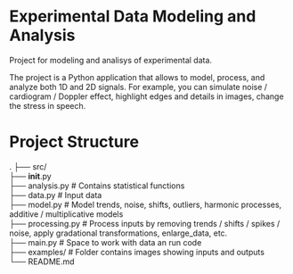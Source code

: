 # Experimental Data Modeling and Analysis
Project for modeling and analisys of experimental data.

The project is a Python application that allows to model, process, and analyze both 1D and 2D signals. For example, you can simulate noise / cardiogram / Doppler effect, highlight edges and details in images, change
the stress in speech.

# Project Structure
.
├── src/  
        ├── __init__.py  
        ├── analysis.py                      # Contains statistical functions  
        ├── data.py                          # Input data  
        ├── model.py                         # Model trends, noise, shifts, outliers, harmonic processes, additive / multiplicative models  
        ├── processing.py                    # Process inputs by removing trends / shifts / spikes / noise, apply gradational transformations, enlarge_data, etc.  
├── main.py                    # Space to work with data an run code  
├── examples/                               # Folder contains images showing inputs and outputs  
└── README.md
